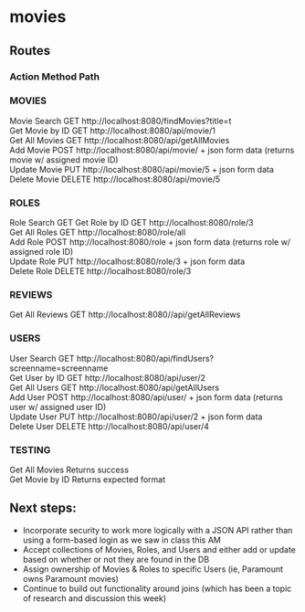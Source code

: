 # movies

## Routes
### Action	Method	Path
### MOVIES		
Movie Search	GET	http://localhost:8080/findMovies?title=t  
Get Movie by ID	GET	http://localhost:8080/api/movie/1  
Get All Movies	GET	http://localhost:8080/api/getAllMovies  
Add Movie	POST	http://localhost:8080/api/movie/ + json form data (returns movie w/ assigned movie ID)  
Update Movie	PUT	http://localhost:8080/api/movie/5 + json form data  
Delete Movie	DELETE	http://localhost:8080/api/movie/5  
### ROLES		
Role Search	GET	
Get Role by ID	GET	http://localhost:8080/role/3  
Get All Roles	GET	http://localhost:8080/role/all  
Add Role	POST	http://localhost:8080/role + json form data (returns role w/ assigned role ID)  
Update Role	PUT	http://localhost:8080/role/3 + json form data  
Delete Role	DELETE	http://localhost:8080/role/3  
### REVIEWS		
Get All Reviews	GET	http://localhost:8080//api/getAllReviews  
### USERS		
User Search	GET	http://localhost:8080/api/findUsers?screenname=screenname  
Get User by ID	GET	http://localhost:8080/api/user/2  
Get All Users	GET	http://localhost:8080/api/getAllUsers  
Add User	POST	http://localhost:8080/api/user/ + json form data (returns user w/ assigned user ID)  
Update User	PUT	http://localhost:8080/api/user/2 + json form data  
Delete User	DELETE	http://localhost:8080/api/user/4  
### TESTING		
Get All Movies		Returns success  
Get Movie by ID		Returns expected format  

## Next steps:
* Incorporate security to work more logically with a JSON API rather than using a form-based login as we saw in class this AM
* Accept collections of Movies, Roles, and Users and either add or update based on whether or not they are found in the DB
* Assign ownership of Movies & Roles to specific Users (ie, Paramount owns Paramount movies)
* Continue to build out functionality around joins (which has been a topic of research and discussion this week)
